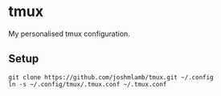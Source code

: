 # tmux
My personalised tmux configuration.

## Setup
```
git clone https://github.com/joshmlamb/tmux.git ~/.config
ln -s ~/.config/tmux/.tmux.conf ~/.tmux.conf
```
